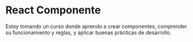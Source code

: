 # React Componente

Estoy tomando un curso donde aprendo a crear componentes, comprender su funcionamiento y reglas, y aplicar buenas prácticas de desarrollo.
